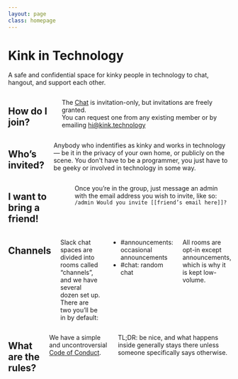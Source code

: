 ```yaml
---
layout: page
class: homepage
---
```


<div class="intro clearfix">
	<div class="row">
		<h1>Kink in Technology</h1>
		<p class="lead">A safe and confidential space for kinky people in technology to chat, hangout, and support each other.</p>
	</div>
</div>

<div class="row">
	<div class="medium-6 columns">
		<h2>How do I join?</h2>
		<p>The <a href="http://slack.com">Chat</a> is invitation-only, but invitations are freely granted.<br>You can request one from any existing member or by emailing <a href="mailto:hi@kink.technology">hi@kink.technology</a></p>
	</div>
	<div class="medium-6 columns">
		<h2>Who&rsquo;s invited?</h2>
		<p>Anybody who indentifies as kinky and works in technology &mdash; be it in the privacy of your own home, or publicly on the scene. You don't have to be a programmer, you just have to be geeky or involved in technology in some way.</p>
	</div>
	<div class="columns hr"></div>
</div>
<div class="row">
	<div class="columns">
		<h2>I want to bring a friend!</h2>
		<p>Once you’re in the group, just message an admin with the email address you wish to invite, like so:<br>
		<code>/admin Would you invite [[friend&rsquo;s email here]]?</code></p>
	</div>
	<div class="columns hr"></div>
</div>
<div class="row">
	<div class="medium-6 columns">
		<h2>Channels</h2>
		<p>Slack chat spaces are divided into rooms called &ldquo;channels&rdquo;, and we have several dozen set up. There are two you&rsquo;ll be in by default:</p>
		<ul class="no-bullets">
			<li><span class="label radius">#announcements:</span> occasional announcements</li>
			<li><span class="label radius">#chat:</span> random chat</li>
		</ul>
		<p>All rooms are opt-in except <span class="label radius">announcements</span>, which is why it is kept low-volume.</p>
	</div>
	<div class="medium-6 columns">
		<h2>What are the rules?</h2>
		<p>We have a simple and uncontroversial <a href="/coc.html">Code of Conduct</a>.</p> <p><span class="label radius">TL;DR:</span> be nice, and what happens inside generally stays there unless someone specifically says otherwise.</p>
	</div>
</div>
